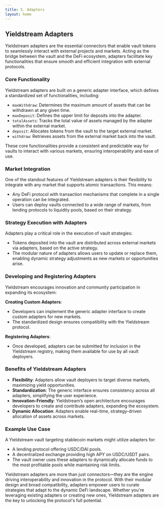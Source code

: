 ```yaml
---
title: 5. Adapters
layout: home
---
```


## Yieldstream Adapters

Yieldstream adapters are the essential connectors that enable vault tokens to seamlessly interact with external projects and markets.
Acting as the bridge between the vault and the DeFi ecosystem, adapters facilitate key functionalities that ensure smooth and efficient integration with external protocols.

### Core Functionality

Yieldstream adapters are built on a generic adapter interface, which defines a standardized set of functionalities, including:

- `maxWithdraw`: Determines the maximum amount of assets that can be withdrawn at any given time.
- `maxDeposit`: Defines the upper limit for deposits into the adapter.
- `totalAssets`: Tracks the total value of assets managed by the adapter within the external market.
- `deposit`: Allocates tokens from the vault to the target external market.
- `withdraw`: Retrieves assets from the external market back into the vault.

These core functionalities provide a consistent and predictable way for vaults to interact with various markets, ensuring interoperability and ease of use.

### Market Integration

One of the standout features of Yieldstream adapters is their flexibility to integrate with any market that supports atomic transactions. This means:

- Any DeFi protocol with transaction mechanisms that complete in a single operation can be integrated.
- Users can deploy vaults connected to a wide range of markets, from lending protocols to liquidity pools, based on their strategy.

### Strategy Execution with Adapters

Adapters play a critical role in the execution of vault strategies:

- Tokens deposited into the vault are distributed across external markets via adapters, based on the active strategy.
- The modular nature of adapters allows users to update or replace them, enabling dynamic strategy adjustments as new markets or opportunities arise.

### Developing and Registering Adapters

Yieldstream encourages innovation and community participation in expanding its ecosystem:

**Creating Custom Adapters**:

- Developers can implement the generic adapter interface to create custom adapters for new markets.
- The standardized design ensures compatibility with the Yieldstream protocol.

**Registering Adapters**:

- Once developed, adapters can be submitted for inclusion in the Yieldstream registry, making them available for use by all vault deployers.

### Benefits of Yieldstream Adapters

- **Flexibility**: Adapters allow vault deployers to target diverse markets, maximizing yield opportunities.
- **Standardization**: The generic interface ensures consistency across all adapters, simplifying the user experience.
- **Innovation-Friendly**: Yieldstream’s open architecture encourages developers to create and contribute adapters, expanding the ecosystem.
- **Dynamic Allocation**: Adapters enable real-time, strategy-driven allocation of assets across markets.

### Example Use Case

A Yieldstream vault targeting stablecoin markets might utilize adapters for:

- A lending protocol offering USDC/DAI pools.
- A decentralized exchange providing high APY on USDC/USDT pairs.
- The vault owner uses these adapters to dynamically allocate funds to the most profitable pools while maintaining risk limits.

Yieldstream adapters are more than just connectors—they are the engine driving interoperability and innovation in the protocol. With their modular design and broad compatibility, adapters empower users to curate strategies that adapt to the dynamic DeFi landscape. Whether you're leveraging existing adapters or creating new ones, Yieldstream adapters are the key to unlocking the protocol's full potential.
